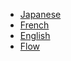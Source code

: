 <!-- docs/_sidebar.md -->
* [Japanese](Japanese/)
* [French](French/)
* [English](English/)
* [Flow](Flow/)
